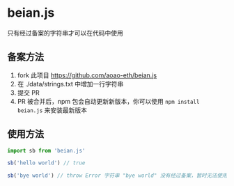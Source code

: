 # beian.js 

只有经过备案的字符串才可以在代码中使用

## 备案方法

1. fork 此项目 https://github.com/aoao-eth/beian.js
2. 在 ./data/strings.txt 中增加一行字符串
3. 提交 PR
4. PR 被合并后，npm 包会自动更新新版本，你可以使用 `npm install beian.js` 来安装最新版本

## 使用方法

```js
import sb from 'beian.js'

sb('hello world') // true

sb('bye world') // throw Error 字符串 "bye world" 没有经过备案，暂时无法使用
```
